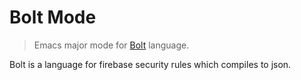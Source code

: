 # Bolt Mode

> Emacs major mode for [Bolt](https://github.com/firebase/bolt) language.

Bolt is a language for firebase security rules which compiles to json.

